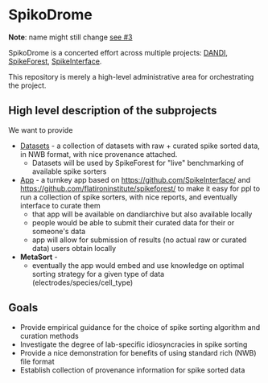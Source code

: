 # SpikoDrome

**Note**: name might still change [see #3](https://github.com/spikodrome/administrative/issues/3)

SpikoDrome is a concerted effort across multiple projects: [DANDI](https://github.com/dandi), [SpikeForest](https://spikeforest.flatironinstitute.org), [SpikeInterface](https://github.com/SpikeInterface).

This repository is merely a high-level administrative area for orchestrating the project.

## High level description of the subprojects

We want to provide

- [Datasets](https://github.com/spikodrome/datasets) - a
  collection of datasets with raw + curated spike sorted data, in NWB format, with nice provenance attached.
  - Datasets will be used by SpikeForest for "live" benchmarking of available spike sorters
- [App](https://github.com/spikodrome/administrative/issues/4) -
  a turnkey app based on https://github.com/SpikeInterface/ and https://github.com/flatironinstitute/spikeforest/
  to make it easy for ppl to run a collection of spike sorters, with nice reports, and eventually interface to curate them
  - that app will be available on dandiarchive but also available locally
  - people would be able to submit their curated data for their or someone's data
  - app will allow for submission of results (no actual raw or curated data) users obtain locally
- **MetaSort** -
  - eventually the app would embed and use knowledge on optimal sorting strategy for a given type of data (electrodes/species/cell_type)
  
## Goals

- Provide empirical guidance for the choice of spike sorting algorithm and curation methods
- Investigate the degree of lab-specific idiosyncracies in spike sorting
- Provide a nice demonstration for benefits of using standard rich (NWB) file format
- Establish collection of provenance information for spike sorted data
